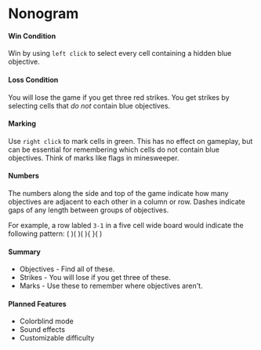 # Nonogram

#### Win Condition

Win by using `left click` to select every cell containing a hidden blue objective.

#### Loss Condition

You will lose the game if you get three red strikes. You get strikes by selecting cells that _do not_ contain blue objectives.

#### Marking

Use `right click` to mark cells in green. This has no effect on gameplay, but can be essential for remembering which cells do not contain blue objectives. Think of marks like flags in minesweeper.

#### Numbers

The numbers along the side and top of the game indicate how many objectives are adjacent to each other in a column or row. Dashes indicate gaps of any length between groups of objectives.

For example, a row labled `3-1` in a five cell wide board would indicate the following pattern:
( )( )( ){ }( )

#### Summary
* Objectives - Find all of these.
* Strikes - You will lose if you get three of these.
* Marks - Use these to remember where objectives aren't.

#### Planned Features

* Colorblind mode
* Sound effects
* Customizable difficulty